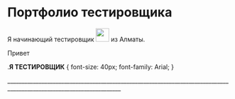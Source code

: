 # Портфолио тестировщика
Я начинающий тестировщик <img src="https://media.giphy.com/media/WUlplcMpOCEmTGBtBW/giphy.gif" width="30"> из Алматы.


Привет

.**Я ТЕСТИРОВЩИК**
{
  font-size: 40px;
  font-family: Arial;
}

______________________________________________________________________________________________________________________</p>
